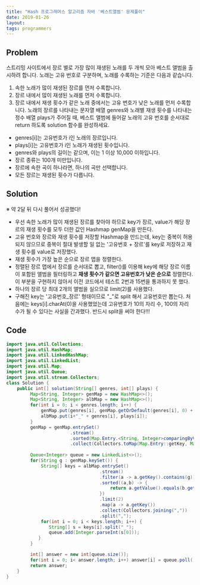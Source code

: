 ```yaml
---
title: "Hash 프로그래머스 알고리즘 자바 '베스트앨범' 문제풀이"
date: 2019-01-26
layout:
tags: programmers
---
```


## Problem
스트리밍 사이트에서 장르 별로 가장 많이 재생된 노래를 두 개씩 모아 베스트 앨범을 출시하려 합니다. 노래는 고유 번호로 구분하며, 노래를 수록하는 기준은 다음과 같습니다.

1. 속한 노래가 많이 재생된 장르를 먼저 수록합니다.
2. 장르 내에서 많이 재생된 노래를 먼저 수록합니다.
3. 장르 내에서 재생 횟수가 같은 노래 중에서는 고유 번호가 낮은 노래를 먼저 수록합니다.
노래의 장르를 나타내는 문자열 배열 genres와 노래별 재생 횟수를 나타내는 정수 배열 plays가 주어질 때, 베스트 앨범에 들어갈 노래의 고유 번호를 순서대로 return 하도록 solution 함수를 완성하세요.

- genres[i]는 고유번호가 i인 노래의 장르입니다.
- plays[i]는 고유번호가 i인 노래가 재생된 횟수입니다.
- genres와 plays의 길이는 같으며, 이는 1 이상 10,000 이하입니다.
- 장르 종류는 100개 미만입니다.
- 장르에 속한 곡이 하나라면, 하나의 곡만 선택합니다.
- 모든 장르는 재생된 횟수가 다릅니다.


## Solution
※ 약 2달 뒤 다시 풀어서 성공했다!<br>
- 우선 속한 노래가 많이 재생된 장르를 찾아야 하므로 key가 장르, value가 해당 장르의 재생 횟수를 모두 더한 값인 Hashmap genMap을 만든다.
- 고유 번호와 장르와 재생 횟수를 저장할 Hashmap을 만드는데, key는 중복이 허용되지 않으므로 중복이 절대 발생할 일 없는 '고유번호 + 장르'를 key로 저장하고 재생 횟수를 value로 저장했다.
- 재생 횟수가 가장 높은 순으로 장르 맵을 정렬한다.
- 정렬된 장르 맵에서 장르를 순서대로 뽑고, filter()를 이용해 key에 해당 장르 이름이 포함된 앨범을 필터링하고 <strong>재생 횟수가 같으면 고유번호가 낮은 순으로</strong> 정렬한다. 이 부분을 구현하지 않아서 이전 코드에서 테스트 2번과 15번을 통과하지 못 했다.
- 하나의 장르 당 최대 2개의 앨범을 실으므로 limit(2)를 사용했다.
- 구해진 key는 '고유번호_장르' 형태이므로 "_"로 split 해서 고유번호만 뽑는다. 처음에는 keys[i].charAt(0)을 사용했었는데 고유번호가 10의 자리 수, 100의 자리 수가 될 수 있다는 사실을 간과했다. 반드시 split을 써야 한다!!!




## Code
```java
import java.util.Collections;
import java.util.HashMap;
import java.util.LinkedHashMap;
import java.util.LinkedList;
import java.util.Map;
import java.util.Queue;
import java.util.stream.Collectors;
class Solution {
    public int[] solution(String[] genres, int[] plays) {
         Map<String, Integer> genMap = new HashMap<>();
		 Map<String, Integer> albMap = new HashMap<>();
		 for(int i = 0; i < genres.length; i++) {
			 genMap.put(genres[i], genMap.getOrDefault(genres[i], 0) + plays[i]);
			 albMap.put(i+"_" + genres[i], plays[i]);
		 }
		 genMap = genMap.entrySet()
				 		.stream()
				 		.sorted(Map.Entry.<String, Integer>comparingByValue().reversed())
				 		.collect(Collectors.toMap(Map.Entry::getKey, Map.Entry::getValue, (e1, e2) -> e1, LinkedHashMap::new));
		 
		 Queue<Integer> queue = new LinkedList<>();		 
	     for(String g : genMap.keySet()) {
	    	 String[] keys = albMap.entrySet()
	    			 			   .stream()
	    			 			   .filter(a -> a.getKey().contains(g))
	    			 			   .sorted((a,b) -> {
	    			 				   return a.getValue().equals(b.getValue())? a.getKey().compareTo(b.getKey()) :                                                                                                      b.getValue().compareTo(a.getValue());
	    			 			   })
                                   .limit(2)
	    			 			   .map(a -> a.getKey())
	    			 			   .collect(Collectors.joining(","))
	    			 			   .split(",");
	    	 for(int i = 0; i < keys.length; i++) {
	    		String[] s = keys[i].split("_");
		    	queue.add(Integer.parseInt(s[0]));
	    	}
	     }

	     int[] answer = new int[queue.size()];
	     for(int i = 0; i< answer.length; i++) answer[i] = queue.poll();
	     return answer;
    }
}
```
